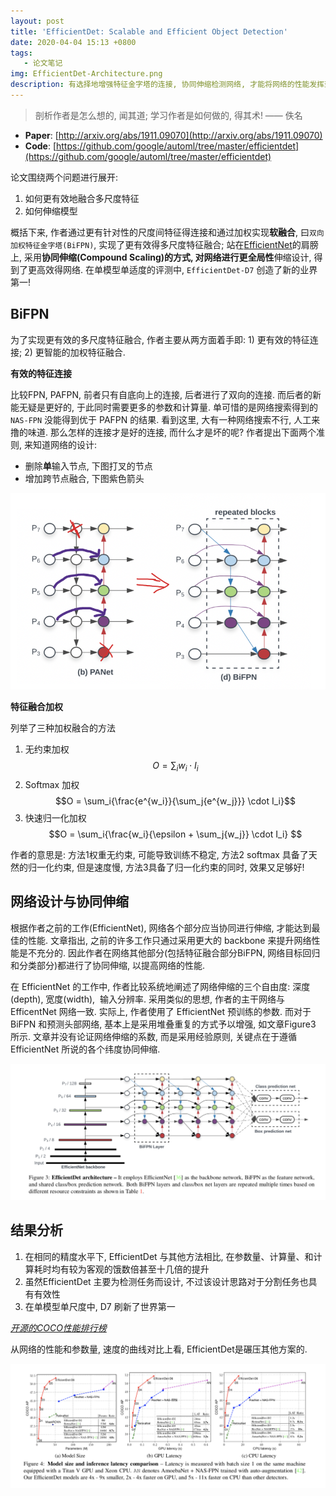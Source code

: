 ```yaml
---
layout: post
title: 'EfficientDet: Scalable and Efficient Object Detection'
date: 2020-04-04 15:13 +0800
tags:
   - 论文笔记
img: EfficientDet-Architecture.png
description: 有选择地增强特征金字塔的连接, 协同伸缩检测网络, 才能将网络的性能发挥到极致!
---
```


> 剖析作者是怎么想的, 闻其道;
> 学习作者是如何做的, 得其术!
> —— 佚名

- **Paper**: [http://arxiv.org/abs/1911.09070](http://arxiv.org/abs/1911.09070)
- **Code**: [https://github.com/google/automl/tree/master/efficientdet](https://github.com/google/automl/tree/master/efficientdet)
  

论文围绕两个问题进行展开:
1. 如何更有效地融合多尺度特征
2. 如何伸缩模型

概括下来, 作者通过更有针对性的尺度间特征得连接和通过加权实现**软融合**, 曰`双向加权特征金字塔(BiFPN)`, 实现了更有效得多尺度特征融合; 站在[EfficientNet](https://arxiv.org/abs/1905.11946)的肩膀上, 采用**协同伸缩(Compound Scaling)**的方式, 对网络进行更**全局性**伸缩设计, 得到了更高效得网络. 在单模型单适度的评测中, `EfficientDet-D7` 创造了新的业界第一!

## BiFPN

为了实现更有效的多尺度特征融合, 作者主要从两方面着手即: 1) 更有效的特征连接; 2) 更智能的加权特征融合.

**有效的特征连接**

比较FPN, PAFPN, 前者只有自底向上的连接, 后者进行了双向的连接. 而后者的新能无疑是更好的, 于此同时需要更多的参数和计算量. 单可惜的是网络搜索得到的`NAS-FPN` 没能得到优于 PAFPN 的结果. 看到这里, 大有一种网络搜索不行, 人工来撸的味道. 那么怎样的连接才是好的连接, 而什么才是坏的呢? 作者提出下面两个准则, 来知道网络的设计:

- 删除**单**输入节点, 下图打叉的节点
- 增加跨节点融合, 下图紫色箭头
    
![](/assets/img/BiFPN.png)

**特征融合加权**

列举了三种加权融合的方法

1. 无约束加权 $$O = \sum_i{w_i \cdot I_i}$$
2. Softmax 加权 $$O = \sum_i{\frac{e^{w_i}}{\sum_j{e^{w_j}}} \cdot I_i}$$
3. 快速归一化加权 $$O = \sum_i{\frac{w_i}{\epsilon + \sum_j{w_j}} \cdot I_i} $$
  
作者的意思是: 方法1权重无约束, 可能导致训练不稳定, 方法2 softmax 具备了天然的归一化约束, 但是速度慢, 方法3具备了归一化约束的同时, 效果又足够好!

## 网络设计与协同伸缩

根据作者之前的工作(EfficientNet), 网络各个部分应当协同进行伸缩, 才能达到最佳的性能. 文章指出, 之前的许多工作只通过采用更大的 backbone 来提升网络性能是不充分的. 因此作者在网络其他部分(包括特征融合部分BiFPN, 网络目标回归和分类部分)都进行了协同伸缩, 以提高网络的性能.

在 EfficientNet 的工作中, 作者比较系统地阐述了网络伸缩的三个自由度: 深度(depth), 宽度(width),  输入分辨率. 采用类似的思想, 作者的主干网络与EfficentNet 网络一致. 实际上, 作者使用了 EfficientNet 预训练的参数. 而对于 BiFPN 和预测头部网络, 基本上是采用堆叠重复的方式予以增强, 如文章Figure3 所示. 文章并没有论证网络伸缩的系数, 而是采用经验原则, 关键点在于遵循 EfficientNet 所说的各个纬度协同伸缩. 


![](/assets/img/EfficientDet-Architecture.png)

## 结果分析

1. 在相同的精度水平下, EfficientDet 与其他方法相比, 在参数量、计算量、和计算耗时均有较为客观的饿数倍甚至十几倍的提升
2. 虽然EfficientDet 主要为检测任务而设计, 不过该设计思路对于分割任务也具有有效性
3. 在单模型单尺度中, D7 刷新了世界第一

*[开源的COCO性能排行榜](https://paperswithcode.com/sota/object-detection-on-coco)*

从网络的性能和参数量, 速度的曲线对比上看, EfficientDet是碾压其他方案的.

![](/assets/img/model-size-latency.png)

